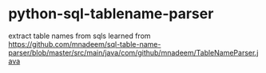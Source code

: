 # python-sql-tablename-parser
extract table names from sqls
learned from https://github.com/mnadeem/sql-table-name-parser/blob/master/src/main/java/com/github/mnadeem/TableNameParser.java
